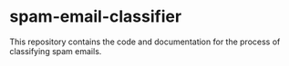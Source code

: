# spam-email-classifier
This repository contains the code and documentation for the process of classifying spam emails.
